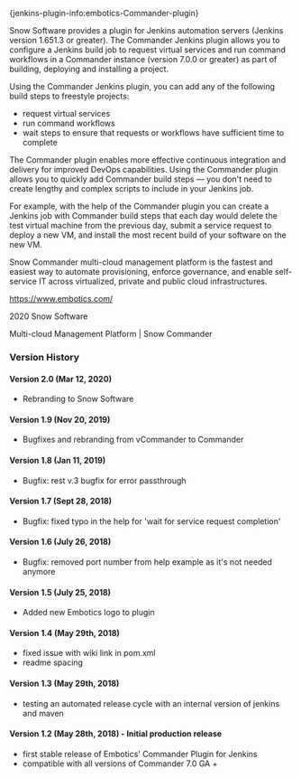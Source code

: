  {jenkins-plugin-info:embotics-Commander-plugin}

Snow Software provides a plugin for Jenkins automation servers (Jenkins
version 1.651.3 or greater). The Commander Jenkins plugin allows you to
configure a Jenkins build job to request virtual services and run
command workflows in a Commander instance (version 7.0.0 or greater) as
part of building, deploying and installing a project.

Using the Commander Jenkins plugin, you can add any of the following
build steps to freestyle projects:

-   request virtual services
-   run command workflows
-   wait steps to ensure that requests or workflows have sufficient time
    to complete

The Commander plugin enables more effective continuous integration and
delivery for improved DevOps capabilities. Using the Commander plugin
allows you to quickly add Commander build steps — you don't need to
create lengthy and complex scripts to include in your Jenkins job.

For example, with the help of the Commander plugin you can create a
Jenkins job with Commander build steps that each day would delete the
test virtual machine from the previous day, submit a service request to
deploy a new VM, and install the most recent build of your software on
the new VM.

Snow Commander multi-cloud management platform is the fastest and
easiest way to automate provisioning, enforce governance, and enable
self-service IT across virtualized, private and public cloud
infrastructures.

<https://www.embotics.com/>

2020 Snow Software

Multi-cloud Management Platform \| Snow Commander

  

### Version History

#### Version 2.0 (Mar 12, 2020)

-	Rebranding to Snow Software

#### Version 1.9 (Nov 20, 2019)

-   Bugfixes and rebranding from vCommander to Commander

#### Version 1.8 (Jan 11, 2019)

-   Bugfix: rest v.3 bugfix for error passthrough

#### Version 1.7 (Sept 28, 2018)

-   Bugfix: fixed typo in the help for 'wait for service request
    completion'

#### Version 1.6 (July 26, 2018)

-   Bugfix: removed port number from help example as it's not needed
    anymore

#### Version 1.5 (July 25, 2018)

-   Added new Embotics logo to plugin

#### Version 1.4 (May 29th, 2018)

-   fixed issue with wiki link in pom.xml
-   readme spacing

#### Version 1.3 (May 29th, 2018)

-   testing an automated release cycle with an internal version of
    jenkins and maven

#### Version 1.2 (May 28th, 2018) - Initial production release

-   first stable release of Embotics' Commander Plugin for Jenkins
-   compatible with all versions of Commander 7.0 GA +

